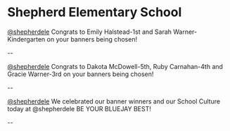 # Shepherd Elementary School

[@shepherdele](https://twitter.com/shepherdele/status/736279660837888000)
Congrats to Emily Halstead-1st and Sarah Warner- Kindergarten on your banners being chosen!

--

[@shepherdele](https://twitter.com/shepherdele/status/736279336723066880)
Congrats to Dakota McDowell-5th, Ruby Carnahan-4th and Gracie Warner-3rd on your banners being chosen!

--

[@shepherdele](https://twitter.com/shepherdele/status/736277788706131970)
We celebrated our banner winners and our School Culture today at @shepherdele  BE YOUR BLUEJAY BEST!

--


